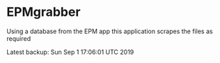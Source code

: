 # EPMgrabber
Using a database from the EPM app this application scrapes the files as required


Latest backup: Sun Sep 1 17:06:01 UTC 2019
